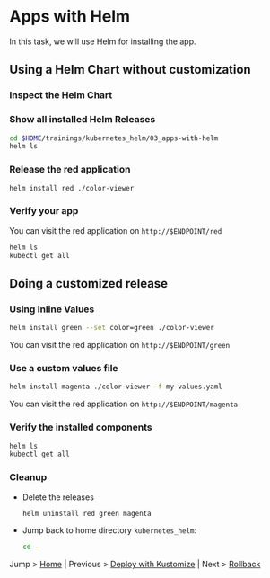 # Apps with Helm

In this task, we will use Helm for installing the app.

## Using a Helm Chart without customization

### Inspect the Helm Chart

### Show all installed Helm Releases

```bash
cd $HOME/trainings/kubernetes_helm/03_apps-with-helm
helm ls
```

### Release the red application

```bash
helm install red ./color-viewer
```

### Verify your app

You can visit the red application on `http://$ENDPOINT/red`

```bash
helm ls
kubectl get all
```

## Doing a customized release

### Using inline Values

```bash
helm install green --set color=green ./color-viewer
```

You can visit the red application on `http://$ENDPOINT/green`


### Use a custom values file

```bash
helm install magenta ./color-viewer -f my-values.yaml 
```

You can visit the red application on `http://$ENDPOINT/magenta`

### Verify the installed components

```bash
helm ls
kubectl get all
```

### Cleanup
* Delete the releases
  ```bash
  helm uninstall red green magenta
  ```
* Jump back to home directory `kubernetes_helm`:
  ```bash
  cd -
  ```
  
Jump > [Home](../README.md) | Previous > [Deploy with Kustomize](../02_deploy-with-kustomize/README.md) | Next > [Rollback](../04_rollback/README.md)